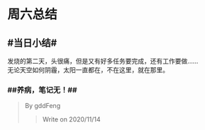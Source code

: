 周六总结 </br>
================================================
## #当日小结#
发烧的第二天，头很痛，但是又有好多任务要完成，还有工作要做……</br>
无论天空如何阴霾，太阳一直都在，不在这里，就在那里。
### ##养病，笔记无！##

> By gddFeng
>>Write on 2020/11/14